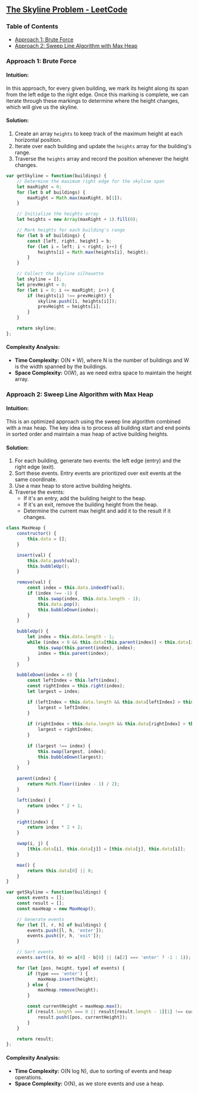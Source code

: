## [The Skyline Problem - LeetCode](https://leetcode.com/problems/the-skyline-problem/)

### Table of Contents
- [Approach 1: Brute Force](#approach-1-brute-force)
- [Approach 2: Sweep Line Algorithm with Max Heap](#approach-2-sweep-line-algorithm-with-max-heap)

### Approach 1: Brute Force

#### Intuition:
In this approach, for every given building, we mark its height along its span from the left edge to the right edge. Once this marking is complete, we can iterate through these markings to determine where the height changes, which will give us the skyline.

#### Solution:
1. Create an array `heights` to keep track of the maximum height at each horizontal position.
2. Iterate over each building and update the `heights` array for the building's range.
3. Traverse the `heights` array and record the position whenever the height changes.

```javascript
var getSkyline = function(buildings) {
    // Determine the maximum right edge for the skyline span
    let maxRight = 0;
    for (let b of buildings) {
        maxRight = Math.max(maxRight, b[1]);
    }

    // Initialize the heights array
    let heights = new Array(maxRight + 1).fill(0);

    // Mark heights for each building's range
    for (let b of buildings) {
        const [left, right, height] = b;
        for (let i = left; i < right; i++) {
            heights[i] = Math.max(heights[i], height);
        }
    }

    // Collect the skyline silhouette
    let skyline = [];
    let prevHeight = 0;
    for (let i = 0; i <= maxRight; i++) {
        if (heights[i] !== prevHeight) {
            skyline.push([i, heights[i]]);
            prevHeight = heights[i];
        }
    }

    return skyline;
};
```

#### Complexity Analysis:
- **Time Complexity:** O(N * W), where N is the number of buildings and W is the width spanned by the buildings.
- **Space Complexity:** O(W), as we need extra space to maintain the height array.

### Approach 2: Sweep Line Algorithm with Max Heap

#### Intuition:
This is an optimized approach using the sweep line algorithm combined with a max heap. The key idea is to process all building start and end points in sorted order and maintain a max heap of active building heights.

#### Solution:
1. For each building, generate two events: the left edge (entry) and the right edge (exit).
2. Sort these events. Entry events are prioritized over exit events at the same coordinate.
3. Use a max heap to store active building heights.
4. Traverse the events:
   - If it's an entry, add the building height to the heap.
   - If it's an exit, remove the building height from the heap.
   - Determine the current max height and add it to the result if it changes.

```javascript
class MaxHeap {
    constructor() {
        this.data = [];
    }

    insert(val) {
        this.data.push(val);
        this.bubbleUp();
    }

    remove(val) {
        const index = this.data.indexOf(val);
        if (index !== -1) {
            this.swap(index, this.data.length - 1);
            this.data.pop();
            this.bubbleDown(index);
        }
    }

    bubbleUp() {
        let index = this.data.length - 1;
        while (index > 0 && this.data[this.parent(index)] < this.data[index]) {
            this.swap(this.parent(index), index);
            index = this.parent(index);
        }
    }

    bubbleDown(index = 0) {
        const leftIndex = this.left(index);
        const rightIndex = this.right(index);
        let largest = index;

        if (leftIndex < this.data.length && this.data[leftIndex] > this.data[largest]) {
            largest = leftIndex;
        }
        
        if (rightIndex < this.data.length && this.data[rightIndex] > this.data[largest]) {
            largest = rightIndex;
        }
        
        if (largest !== index) {
            this.swap(largest, index);
            this.bubbleDown(largest);
        }
    }

    parent(index) {
        return Math.floor((index - 1) / 2);
    }

    left(index) {
        return index * 2 + 1;
    }

    right(index) {
        return index * 2 + 2;
    }

    swap(i, j) {
        [this.data[i], this.data[j]] = [this.data[j], this.data[i]];
    }

    max() {
        return this.data[0] || 0;
    }
}

var getSkyline = function(buildings) {
    const events = [];
    const result = [];
    const maxHeap = new MaxHeap();

    // Generate events
    for (let [l, r, h] of buildings) {
        events.push([l, h, 'enter']);
        events.push([r, h, 'exit']);
    }

    // Sort events
    events.sort((a, b) => a[0] - b[0] || (a[2] === 'enter' ? -1 : 1));

    for (let [pos, height, type] of events) {
        if (type === 'enter') {
            maxHeap.insert(height);
        } else {
            maxHeap.remove(height);
        }

        const currentHeight = maxHeap.max();
        if (result.length === 0 || result[result.length - 1][1] !== currentHeight) {
            result.push([pos, currentHeight]);
        }
    }

    return result;
};
```

#### Complexity Analysis:
- **Time Complexity:** O(N log N), due to sorting of events and heap operations.
- **Space Complexity:** O(N), as we store events and use a heap.

